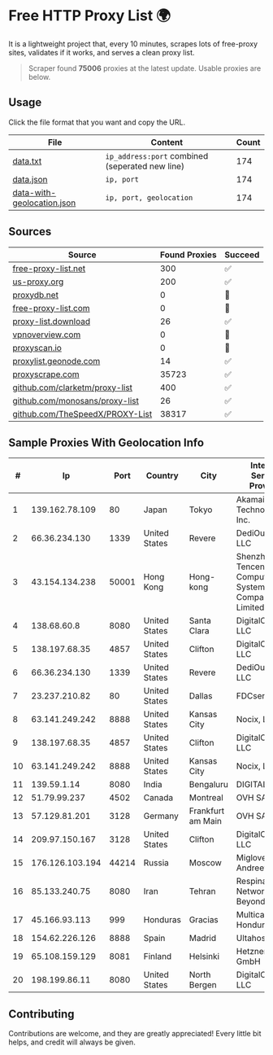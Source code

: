 
# Free HTTP Proxy List 🌍

It is a lightweight project that, every 10 minutes, scrapes lots of free-proxy sites, validates if it works, and serves a clean proxy list.


> Scraper found **75006** proxies at the latest update. Usable proxies are below.

## Usage

Click the file format that you want and copy the URL.


|File|Content|Count|
|----|-------|-----|
|[data.txt](https://raw.githubusercontent.com/themiralay/Proxy-List-World/master/data.txt)|`ip_address:port` combined (seperated new line)|174|
|[data.json](https://raw.githubusercontent.com/themiralay/Proxy-List-World/master/data.json)|`ip, port`|174|
|[data-with-geolocation.json](https://raw.githubusercontent.com/themiralay/Proxy-List-World/master/data-with-geolocation.json)|`ip, port, geolocation`|174|

## Sources

|Source|Found Proxies|Succeed|
|------|-------------|-------|
|[free-proxy-list.net](https://free-proxy-list.net)|300|✅|
|[us-proxy.org](https://www.us-proxy.org)|200|✅|
|[proxydb.net](http://proxydb.net)|0|🚫|
|[free-proxy-list.com](https://free-proxy-list.com/?page=&port=&type%5B%5D=http&type%5B%5D=https&up_time=0&search=Search)|0|🚫|
|[proxy-list.download](https://www.proxy-list.download/HTTP)|26|✅|
|[vpnoverview.com](https://vpnoverview.com/privacy/anonymous-browsing/free-proxy-servers)|0|🚫|
|[proxyscan.io](https://www.proxyscan.io)|0|🚫|
|[proxylist.geonode.com](https://proxylist.geonode.com/api/proxy-list?limit=300&page=1&sort_by=lastChecked&sort_type=desc&protocols=http,https)|14|✅|
|[proxyscrape.com](https://api.proxyscrape.com/v2/?request=displayproxies&protocol=http&timeout=10000&country=all&ssl=all&anonymity=all)|35723|✅|
|[github.com/clarketm/proxy-list](https://raw.githubusercontent.com/clarketm/proxy-list/master/proxy-list-raw.txt)|400|✅|
|[github.com/monosans/proxy-list](https://raw.githubusercontent.com/monosans/proxy-list/main/proxies/http.txt)|26|✅|
|[github.com/TheSpeedX/PROXY-List](https://raw.githubusercontent.com/TheSpeedX/PROXY-List/master/http.txt)|38317|✅|


## Sample Proxies With Geolocation Info

|#|Ip|Port|Country|City|Internet Service Provider|
|-|--|----|-------|----|-------------------------|
|1|139.162.78.109|80|Japan|Tokyo|Akamai Technologies, Inc.|
|2|66.36.234.130|1339|United States|Revere|DediOutlet, LLC|
|3|43.154.134.238|50001|Hong Kong|Hong-kong|Shenzhen Tencent Computer Systems Company Limited|
|4|138.68.60.8|8080|United States|Santa Clara|DigitalOcean, LLC|
|5|138.197.68.35|4857|United States|Clifton|DigitalOcean, LLC|
|6|66.36.234.130|1339|United States|Revere|DediOutlet, LLC|
|7|23.237.210.82|80|United States|Dallas|FDCservers.net|
|8|63.141.249.242|8888|United States|Kansas City|Nocix, LLC|
|9|138.197.68.35|4857|United States|Clifton|DigitalOcean, LLC|
|10|63.141.249.242|8888|United States|Kansas City|Nocix, LLC|
|11|139.59.1.14|8080|India|Bengaluru|DIGITALOCEAN|
|12|51.79.99.237|4502|Canada|Montreal|OVH SAS|
|13|57.129.81.201|3128|Germany|Frankfurt am Main|OVH SAS|
|14|209.97.150.167|3128|United States|Clifton|DigitalOcean, LLC|
|15|176.126.103.194|44214|Russia|Moscow|Miglovets Egor Andreevich|
|16|85.133.240.75|8080|Iran|Tehran|Respina Networks & Beyond PJSC|
|17|45.166.93.113|999|Honduras|Gracias|Multicable De Honduras|
|18|154.62.226.126|8888|Spain|Madrid|Ultahost, Inc.|
|19|65.108.159.129|8081|Finland|Helsinki|Hetzner Online GmbH|
|20|198.199.86.11|8080|United States|North Bergen|DigitalOcean, LLC|



## Contributing

Contributions are welcome, and they are greatly appreciated! Every
little bit helps, and credit will always be given.

